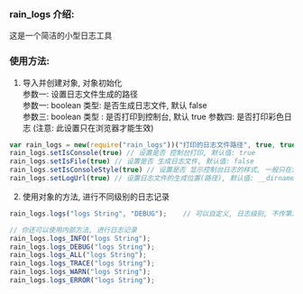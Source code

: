 ### rain_logs 介绍:

这是一个简洁的小型日志工具

### 使用方法:

1. 导入并创建对象, 对象初始化 <br/>
参数一: 设置日志文件生成的路径 <br/>
参数一: boolean 类型: 是否生成日志文件, 默认 false <br/>
参数三: boolean 类型 : 是否打印到控制台, 默认 true
参数四: 是否打印彩色日志 (注意: 此设置只在浏览器才能生效)

~~~js
var rain_logs = new(require("rain_logs"))("打印的日志文件路径", true, true, false);
rain_logs.setIsConsole(true) // 设置是否 控制台打印, 默认值: true
rain_logs.setIsFile(true) // 设置是否 生成日志文件, 默认值: false
rain_logs.setIsConsoleStyle(true) // 设置是否 显示控制台日志的样式, 一般只在浏览器的控制台中生效, 默认值: false
rain_logs.setLogUrl(true) // 设置日志文件的生成位置(路径), 默认值: __dirname
~~~

2. 使用对象的方法,  进行不同级别的日志记录

~~~js
rain_logs.logs("logs String", "DEBUG");    // 可以自定义, 日志级别, 不传第二个参数, 默认没有级别

// 你还可以使用内部方法, 进行日志记录
rain_logs.logs_INFO("logs String");
rain_logs.logs_DEBUG("logs String");
rain_logs.logs_ALL("logs String");
rain_logs.logs_TRACE("logs String");
rain_logs.logs_WARN("logs String");
rain_logs.logs_ERROR("logs String");
~~~